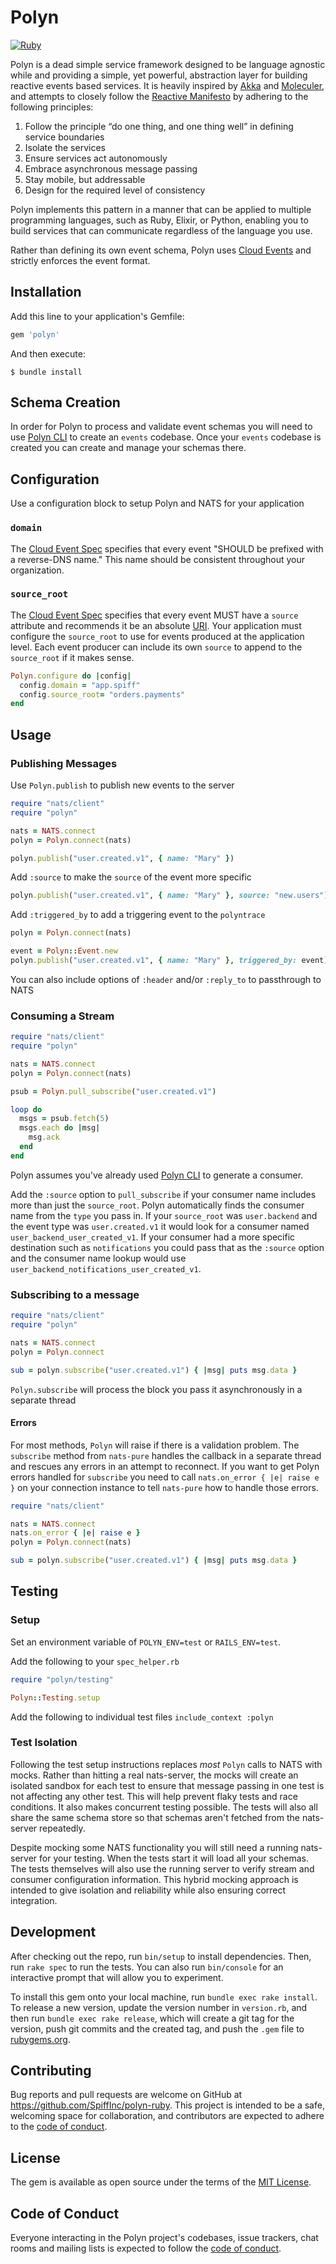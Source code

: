 # Polyn
[![Ruby](https://github.com/SpiffInc/polyn-ruby/actions/workflows/ruby.yml/badge.svg)](https://github.com/SpiffInc/polyn-ruby/actions/workflows/ruby.yml)

Polyn is a dead simple service framework designed to be language agnostic while
and providing a simple, yet powerful, abstraction layer for building reactive events
based services. It is heavily inspired by [Akka](https://akka.io) and [Moleculer](https://moleculer.services), and
attempts to closely follow the [Reactive Manifesto](http://jonasboner.com/reactive-manifesto-1-0/) by adhering to the
following principles:

1. Follow the principle “do one thing, and one thing well” in defining service boundaries
2. Isolate the services
3. Ensure services act autonomously
4. Embrace asynchronous message passing
5. Stay mobile, but addressable
6. Design for the required level of consistency

Polyn implements this pattern in a manner that can be applied to multiple programming
languages, such as Ruby, Elixir, or Python, enabling you to build services that can
communicate regardless of the language you use.

Rather than defining its own event schema, Polyn uses [Cloud Events](https://github.com/cloudevents/spec) and strictly enforces the event format.

## Installation

Add this line to your application's Gemfile:

```ruby
gem 'polyn'
```

And then execute:

    $ bundle install

## Schema Creation

In order for Polyn to process and validate event schemas you will need to use [Polyn CLI](https://github.com/SpiffInc/polyn-cli) to create an `events` codebase. Once your `events` codebase is created you can create and manage your schemas there.

## Configuration

Use a configuration block to setup Polyn and NATS for your application

### `domain`

The [Cloud Event Spec](https://github.com/cloudevents/spec/blob/v1.0.2/cloudevents/spec.md#type) specifies that every event "SHOULD be prefixed with a reverse-DNS name." This name should be consistent throughout your organization.

### `source_root`

  The [Cloud Event Spec](https://github.com/cloudevents/spec/blob/v1.0.2/cloudevents/spec.md#source-1) specifies that every event MUST have a `source` attribute and recommends it be an absolute [URI](https://en.wikipedia.org/wiki/Uniform_Resource_Identifier). Your application must configure the `source_root` to use for events produced at the application level. Each event producer can include its own `source` to append to the `source_root` if it makes sense.

```ruby
Polyn.configure do |config|
  config.domain = "app.spiff"
  config.source_root= "orders.payments"
end
```

## Usage

### Publishing Messages

Use `Polyn.publish` to publish new events to the server

```ruby
require "nats/client"
require "polyn"

nats = NATS.connect
polyn = Polyn.connect(nats)

polyn.publish("user.created.v1", { name: "Mary" })
```

Add `:source` to make the `source` of the event more specific


```ruby
polyn.publish("user.created.v1", { name: "Mary" }, source: "new.users")
```

Add `:triggered_by` to add a triggering event to the `polyntrace`

```ruby
polyn = Polyn.connect(nats)

event = Polyn::Event.new
polyn.publish("user.created.v1", { name: "Mary" }, triggered_by: event)
```

You can also include options of `:header` and/or `:reply_to` to passthrough to NATS

### Consuming a Stream

```ruby
require "nats/client"
require "polyn"

nats = NATS.connect
polyn = Polyn.connect(nats)

psub = Polyn.pull_subscribe("user.created.v1")

loop do
  msgs = psub.fetch(5)
  msgs.each do |msg|
    msg.ack
  end
end
```

Polyn assumes you've already used [Polyn CLI](https://github.com/SpiffInc/polyn-cli) to generate a consumer.

Add the `:source` option to `pull_subscribe` if your consumer name includes more than just the `source_root`. Polyn automatically finds the consumer name from the `type` you pass in.
If your `source_root` was `user.backend` and the event type was `user.created.v1` it would look for a consumer named `user_backend_user_created_v1`. If your consumer had a more specific destination such as `notifications` you could pass that as the `:source` option and the consumer name lookup would use `user_backend_notifications_user_created_v1`.

### Subscribing to a message

```ruby
require "nats/client"
require "polyn"

nats = NATS.connect
polyn = Polyn.connect

sub = polyn.subscribe("user.created.v1") { |msg| puts msg.data }
```

`Polyn.subscribe` will process the block you pass it asynchronously in a separate thread

#### Errors

For most methods, `Polyn` will raise if there is a validation problem. The `subscribe` method from `nats-pure` handles the callback in a separate thread and rescues any errors in an attempt to reconnect. If you want to get Polyn errors handled for `subscribe` you need to call `nats.on_error { |e| raise e }` on your connection instance to tell `nats-pure` how to handle those errors.

```ruby
require "nats/client"

nats = NATS.connect
nats.on_error { |e| raise e }
polyn = Polyn.connect(nats)

sub = polyn.subscribe("user.created.v1") { |msg| puts msg.data }
```

## Testing

### Setup

Set an environment variable of `POLYN_ENV=test` or `RAILS_ENV=test`.

Add the following to your `spec_helper.rb`

```ruby
require "polyn/testing"

Polyn::Testing.setup
```

Add the following to individual test files `include_context :polyn`

### Test Isolation

Following the test setup instructions replaces *most* `Polyn` calls to NATS with mocks. Rather than hitting a real nats-server, the mocks will create an isolated sandbox for each test to ensure that message passing in one test is not affecting any other test. This will help prevent flaky tests and race conditions. It also makes concurrent testing possible. The tests will also all share the same schema store so that schemas aren't fetched from the nats-server repeatedly.

Despite mocking some NATS functionality you will still need a running nats-server for your testing.
When the tests start it will load all your schemas. The tests themselves will also use the running server to verify
stream and consumer configuration information. This hybrid mocking approach is intended to give isolation and reliability while also ensuring correct integration.

## Development

After checking out the repo, run `bin/setup` to install dependencies. Then, run
`rake spec` to run the tests. You can also run `bin/console` for an interactive
prompt that will allow you to experiment.

To install this gem onto your local machine, run `bundle exec rake install`. To
release a new version, update the version number in `version.rb`, and then run
`bundle exec rake release`, which will create a git tag for the version, push git
commits and the created tag, and push the `.gem` file to
[rubygems.org](https://rubygems.org).

## Contributing

Bug reports and pull requests are welcome on GitHub at https://github.com/SpiffInc/polyn-ruby. This project is intended to be a safe, welcoming space for collaboration, and contributors are expected to adhere to the [code of conduct](https://github.com/SpiffInc/polyn-ruby/blob/main/CODE_OF_CONDUCT.md).

## License

The gem is available as open source under the terms of the [MIT License](https://opensource.org/licenses/MIT).

## Code of Conduct

Everyone interacting in the Polyn project's codebases, issue trackers, chat rooms and mailing lists is expected to follow the [code of conduct](https://github.com/SpiffInc/polyn-ruby/blob/main/CODE_OF_CONDUCT.md).

